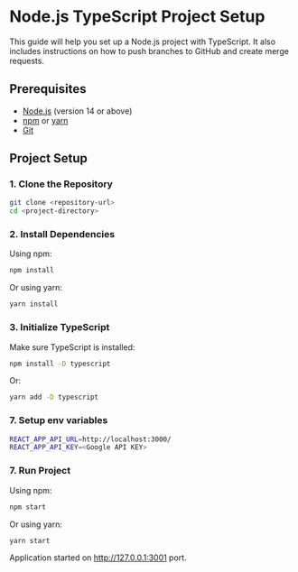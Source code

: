 # Node.js TypeScript Project Setup

This guide will help you set up a Node.js project with TypeScript. It also includes instructions on how to push branches to GitHub and create merge requests.

## Prerequisites

-   [Node.js](https://nodejs.org/) (version 14 or above)
-   [npm](https://www.npmjs.com/) or [yarn](https://yarnpkg.com/)
-   [Git](https://git-scm.com/)

## Project Setup

### 1. Clone the Repository

```bash
git clone <repository-url>
cd <project-directory>
```

### 2. Install Dependencies

Using npm:

```bash
npm install
```

Or using yarn:

```bash
yarn install
```

### 3. Initialize TypeScript

Make sure TypeScript is installed:

```bash
npm install -D typescript
```

Or:

```bash
yarn add -D typescript
```
### 7. Setup env variables

```bash
REACT_APP_API_URL=http://localhost:3000/
REACT_APP_API_KEY=<Google API KEY>
```


### 7. Run Project

Using npm:

```bash
npm start
```

Or using yarn:

```bash
yarn start
```
Application started on http://127.0.0.1:3001 port.
